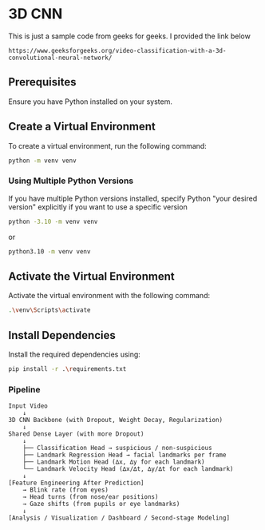 # 3D CNN 
This is just a sample code from geeks for geeks. I provided the link below
```
https://www.geeksforgeeks.org/video-classification-with-a-3d-convolutional-neural-network/
```

## Prerequisites
Ensure you have Python installed on your system.

## Create a Virtual Environment
To create a virtual environment, run the following command:
```sh
python -m venv venv
```

### Using Multiple Python Versions
If you have multiple Python versions installed, specify Python "your desired version" explicitly if you want to use a specific version
```sh
python -3.10 -m venv venv
```
or
```sh
python3.10 -m venv venv
```

## Activate the Virtual Environment
Activate the virtual environment with the following command:
```sh
.\venv\Scripts\activate
```

## Install Dependencies
Install the required dependencies using:
```sh
pip install -r .\requirements.txt
```

### Pipeline
```
Input Video
    ↓
3D CNN Backbone (with Dropout, Weight Decay, Regularization)
    ↓
Shared Dense Layer (with more Dropout)
    ↓
    ├── Classification Head → suspicious / non-suspicious
    ├── Landmark Regression Head → facial landmarks per frame
    ├── Landmark Motion Head (∆x, ∆y for each landmark)
    └── Landmark Velocity Head (∆x/∆t, ∆y/∆t for each landmark)
    ↓
[Feature Engineering After Prediction]
    → Blink rate (from eyes)
    → Head turns (from nose/ear positions)
    → Gaze shifts (from pupils or eye landmarks)
    ↓
[Analysis / Visualization / Dashboard / Second-stage Modeling]
```

